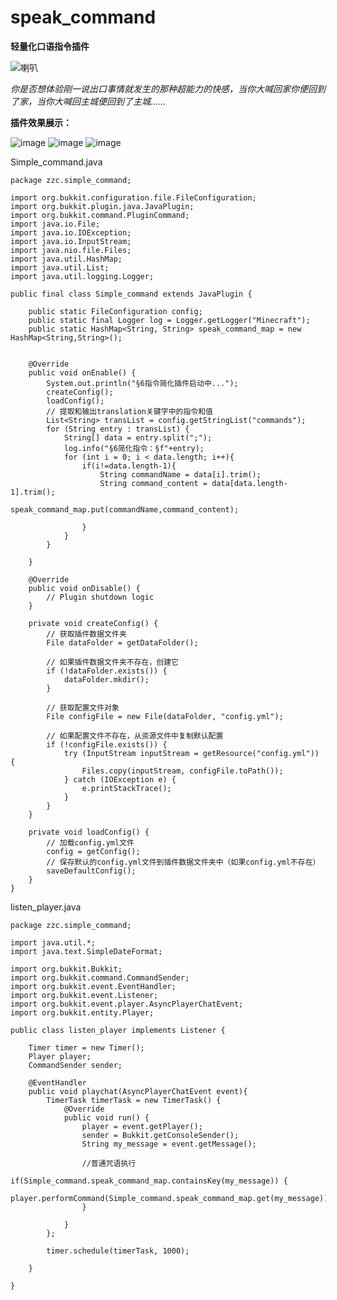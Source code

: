# speak_command
**轻量化口语指令插件**

![喇叭](https://github.com/zhouzhichao2017080429/simple_command/assets/73045175/e8f903f4-d1d7-44a0-b2f0-8644a9edda9f)





*你是否想体验刚一说出口事情就发生的那种超能力的快感，当你大喊回家你便回到了家，当你大喊回主城便回到了主城......*

**插件效果展示：**

![image](https://github.com/zhouzhichao2017080429/simple_command/assets/73045175/2e12add0-2b9c-41e2-bc3b-7255a5dc834e)
![image](https://github.com/zhouzhichao2017080429/simple_command/assets/73045175/bf71e813-0a05-4249-b936-f97029342c4f)
![image](https://github.com/zhouzhichao2017080429/simple_command/assets/73045175/e9eb9775-369c-457e-ae10-f9f22d2f50b5)



Simple_command.java
```
package zzc.simple_command;

import org.bukkit.configuration.file.FileConfiguration;
import org.bukkit.plugin.java.JavaPlugin;
import org.bukkit.command.PluginCommand;
import java.io.File;
import java.io.IOException;
import java.io.InputStream;
import java.nio.file.Files;
import java.util.HashMap;
import java.util.List;
import java.util.logging.Logger;

public final class Simple_command extends JavaPlugin {

    public static FileConfiguration config;
    public static final Logger log = Logger.getLogger("Minecraft");
    public static HashMap<String, String> speak_command_map = new HashMap<String,String>();
    

    @Override
    public void onEnable() {
        System.out.println("§6指令简化插件启动中...");
        createConfig();
        loadConfig();
        // 提取和输出translation关键字中的指令和值
        List<String> transList = config.getStringList("commands");
        for (String entry : transList) {
            String[] data = entry.split(";");
            log.info("§6简化指令：§f"+entry);
            for (int i = 0; i < data.length; i++){
                if(i!=data.length-1){
                    String commandName = data[i].trim();
                    String command_content = data[data.length-1].trim();
                    speak_command_map.put(commandName,command_content);

                }
            }
        }

    }

    @Override
    public void onDisable() {
        // Plugin shutdown logic
    }

    private void createConfig() {
        // 获取插件数据文件夹
        File dataFolder = getDataFolder();

        // 如果插件数据文件夹不存在，创建它
        if (!dataFolder.exists()) {
            dataFolder.mkdir();
        }

        // 获取配置文件对象
        File configFile = new File(dataFolder, "config.yml");

        // 如果配置文件不存在，从资源文件中复制默认配置
        if (!configFile.exists()) {
            try (InputStream inputStream = getResource("config.yml")) {
                Files.copy(inputStream, configFile.toPath());
            } catch (IOException e) {
                e.printStackTrace();
            }
        }
    }

    private void loadConfig() {
        // 加载config.yml文件
        config = getConfig();
        // 保存默认的config.yml文件到插件数据文件夹中（如果config.yml不存在）
        saveDefaultConfig();
    }
}

```

listen_player.java
```
package zzc.simple_command;

import java.util.*;
import java.text.SimpleDateFormat;

import org.bukkit.Bukkit;
import org.bukkit.command.CommandSender;
import org.bukkit.event.EventHandler;
import org.bukkit.event.Listener;
import org.bukkit.event.player.AsyncPlayerChatEvent;
import org.bukkit.entity.Player;

public class listen_player implements Listener {

    Timer timer = new Timer();
    Player player;
    CommandSender sender;

    @EventHandler
    public void playchat(AsyncPlayerChatEvent event){
        TimerTask timerTask = new TimerTask() {
            @Override
            public void run() {
                player = event.getPlayer();
                sender = Bukkit.getConsoleSender();
                String my_message = event.getMessage();

                //普通咒语执行
                if(Simple_command.speak_command_map.containsKey(my_message)) {
                    player.performCommand(Simple_command.speak_command_map.get(my_message));
                }

            }
        };

        timer.schedule(timerTask, 1000);

    }

}


```
